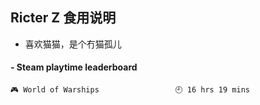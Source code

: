 ## Ricter Z 食用说明
- 喜欢猫猫，是个冇猫孤儿

<!-- steam-box start -->
#### - Steam playtime leaderboard
```text
🎮 World of Warships                 🕘 16 hrs 19 mins
```
<!-- Powered by https://github.com/YouEclipse/steam-box . -->
<!-- steam-box end -->
